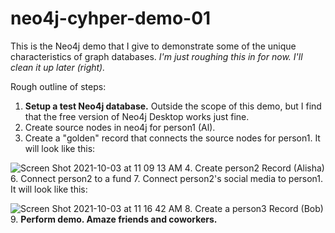 # neo4j-cyhper-demo-01
This is the Neo4j demo that I give to demonstrate some of the unique characteristics of graph databases. *I'm just roughing this in for now. I'll clean it up later (right).*

Rough outline of steps:

 1. **Setup a test Neo4j database.** Outside the scope of this demo, but I find that the free version of Neo4j Desktop works just fine.
 2. Create source nodes in neo4j for person1 (Al).
 3. Create a "golden" record that connects the source nodes for person1. It will look like this:

![Screen Shot 2021-10-03 at 11 09 13 AM](https://user-images.githubusercontent.com/11652957/135764383-9850db1e-9aad-47ec-83c3-9c9bb961f9f3.png)
 4. Create person2 Record (Alisha)
 6. Connect person2 to a fund
 7. Connect person2's social media to person1. It will look like this:

![Screen Shot 2021-10-03 at 11 16 42 AM](https://user-images.githubusercontent.com/11652957/135764646-fb2a1e57-2fca-458e-9eca-0464630f79d2.png)
 8. Create a person3 Record (Bob)
 9. **Perform demo. Amaze friends and coworkers.**

